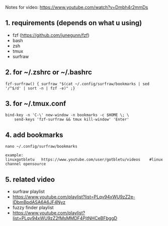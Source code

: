 Notes for video: https://www.youtube.com/watch?v=Dmbh4r2mmDs


## 1. requirements (depends on what u using)
* fzf (https://github.com/junegunn/fzf)
* bash
* zsh
* tmux
* surfraw

## 2. for ~/.zshrc or ~/.bashrc
    fzf-surfraw() { surfraw "$(cat ~/.config/surfraw/bookmarks | sed '/^$/d' | sort -n | fzf -e)" ;}

## 3. for ~/.tmux.conf
    bind-key -n 'C-\' new-window -n bookmarks -c $HOME \; \
        send-keys 'fzf-surfraw && tmux kill-window' 'Enter'

## 4. add bookmarks
    nano ~/.config/surfraw/bookmarks
    
    example:
    linuxgotbletu	https://www.youtube.com/user/gotbletu/videos	#linux channel opensource


## 5. related video
* surfraw playlist
* https://www.youtube.com/playlist?list=PLqv94xWU9zZ2e-lDbmBpdASA6A6JF4Nyz
* fuzzy finder playlist
* https://www.youtube.com/playlist?list=PLqv94xWU9zZ2fMsMMDF4PjtNHCeBFbggD

